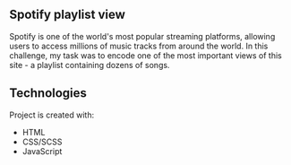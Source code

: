## Spotify playlist view

Spotify is one of the world's most popular streaming platforms, allowing users to access millions of music tracks from around the world. In this challenge, my task was to encode one of the most important views of this site - a playlist containing dozens of songs.

## Technologies
Project is created with:
* HTML
* CSS/SCSS
* JavaScript






